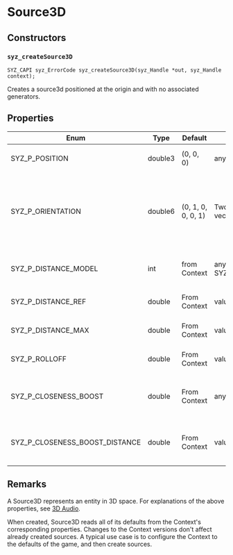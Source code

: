 # Source3D

## Constructors

### `syz_createSource3D`

```
SYZ_CAPI syz_ErrorCode syz_createSource3D(syz_Handle *out, syz_Handle context);
```

Creates a source3d positioned at the origin and with no associated generators.

## Properties
Enum | Type | Default | Range | Description
--- | --- | --- | --- | ---
SYZ_P_POSITION | double3 | (0, 0, 0) | any | The position of the source.
SYZ_P_ORIENTATION | double6 | (0, 1, 0, 0, 0, 1) | Two packed unit vectors | The orientation of the source as `(atx, aty, atz, upx, upy, upz)`. Currently unused.
SYZ_P_DISTANCE_MODEL | int | from Context | any SYZ_DISTANCE_MODEL | The distance model for this source.
SYZ_P_DISTANCE_REF | double | From Context | value >= 0.0 | The reference distance.
SYZ_P_DISTANCE_MAX | double | From Context | value >= 0.0 | The max distance for this source.
SYZ_P_ROLLOFF | double | From Context | value >= 0.0 | The rolloff for this source.
SYZ_P_CLOSENESS_BOOST | double | From Context | any finite double | The closeness boost for this source in DB.
SYZ_P_CLOSENESS_BOOST_DISTANCE | double | From Context | value >= 0.0 | The closeness boost distance for this source.


## Remarks

A Source3D represents an entity in 3D space.  For explanations of the above
properties, see [3D Audio](../concepts/3d_audio.md).

When created, Source3D reads all of its defaults from the Context's
corresponding properties.  Changes to the Context versions don't affect already
created sources.  A typical use case is to configure the Context to the defaults
of the game, and then create sources.
